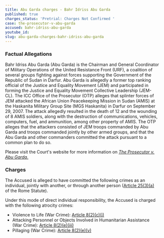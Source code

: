 ```yaml
---
title: Abu Garda charges - Bahr Idriss Abu Garda
published: true
charges_status: 'Pretrial: Charges Not Confirmed '
case: the-prosecutor-v-abu-garda
accused: bahr-idriss-abu-garda
youtube_id:
slug: abu-garda-charges-bahr-idriss-abu-garda
---
```



### Factual Allegations

Bahr Idriss Abu Garda (Abu Garda) is the Chairman and General Coordinator of Military Operations of the United Resistance Front (URF), a coalition of several groups fighting against forces supporting the Government of the Republic of Sudan in Darfur. Abu Garda is allegedly a former top ranking official of the Justice and Equality Movement (JEM) and participated in forming the Justice and Equality Movement Collective Leadership (JEM-CL). The ICC Office of the Prosecutor (OTP) alleges that splinter forces of JEM attacked the African Union Peacekeeping Mission in Sudan (AMIS) at the Haskanita Military Group Site (MGS Haskanita) in Darfur on September 29, 2007. The attack allegedly resulted in the death of 12 and the wounding of 8 AMIS soldiers, along with the destruction of communications, vehicles, computers, fuel, and ammunition, among other property of AMIS. The OTP alleges that the attackers consisted of JEM troops commanded by Abu Garda and troops commanded jointly by other armed groups, and that the Abu Garda and other commanders committed the attack pursuant to a common plan to do so.

Please visit the Court's website for more information on [*The Prosecutor v. Abu Garda*.](http://www.icc-cpi.int/en_menus/icc/situations%20and%20cases/situations/situation%20icc%200205/related%20cases/icc02050209/Pages/icc02050209.aspx)

### Charges

The Accused is alleged to have committed the following crimes as an individual, jointly with another, or through another person ([Article 25(3)(a)](http://www.casematrixnetwork.org/case-m/klamberg-commentary/rome-statute/#c1198) of the Rome Statute).

Under this mode of direct individual responsibility, the Accused is charged with the following atrocity crimes:

* Violence to Life (War Crime):&nbsp;[Article 8(2)(c)(i)](http://www.casematrixnetwork.org/cmn-knowledge-hub/klamberg-commentary/elements-of-crime/#c2359)
* Attacking Personnel or Objects Involved in Humanitarian Assistance (War Crime):&nbsp;[Article 8(2)(e)(iii)](http://www.casematrixnetwork.org/cmn-knowledge-hub/klamberg-commentary/elements-of-crime/#c2369)
* Pillaging (War Crime):&nbsp;[Article 8(2)(e)(v)](http://www.casematrixnetwork.org/cmn-knowledge-hub/klamberg-commentary/elements-of-crime/#c2371)